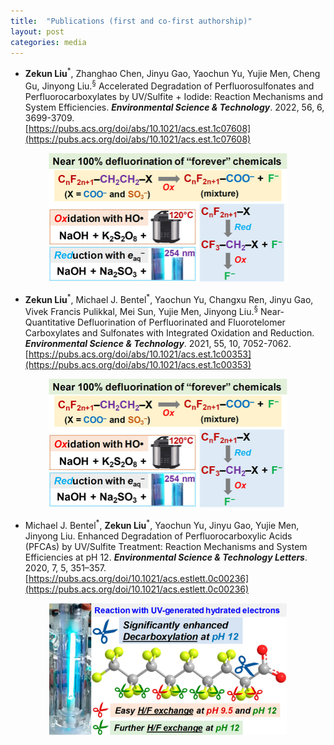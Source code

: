 ```yaml
---
title:  "Publications (first and co-first authorship)"
layout: post
categories: media
---
```

   - **Zekun Liu**<sup>\*</sup>, Zhanghao Chen, Jinyu Gao, Yaochun Yu, Yujie Men, Cheng Gu, Jinyong Liu.<sup>&sect;</sup> Accelerated Degradation of Perfluorosulfonates and Perfluorocarboxylates by UV/Sulfite + Iodide: Reaction Mechanisms and System Efficiencies. ***Environmental Science & Technology***. 2022, 56, 6, 3699-3709.  
   [https://pubs.acs.org/doi/abs/10.1021/acs.est.1c07608](https://pubs.acs.org/doi/abs/10.1021/acs.est.1c07608) 
  <div  align="center">
  <img src="/Images/es1c00353_0010.jpeg" style="zoom:50%"/>
  </div>

   - **Zekun Liu**<sup>\*</sup>, Michael J. Bentel<sup>\*</sup>, Yaochun Yu, Changxu Ren, Jinyu Gao, Vivek Francis Pulikkal, Mei Sun, Yujie Men, Jinyong Liu.<sup>&sect;</sup> Near-Quantitative Defluorination of Perfluorinated and Fluorotelomer Carboxylates and Sulfonates with Integrated Oxidation and Reduction. ***Environmental Science & Technology***. 2021, 55, 10, 7052-7062.  
   [https://pubs.acs.org/doi/abs/10.1021/acs.est.1c00353](https://pubs.acs.org/doi/abs/10.1021/acs.est.1c00353) 
  <div  align="center">
  <img src="/Images/es1c00353_0010.jpeg" style="zoom:50%"/>
  </div>
  
  
  - Michael J. Bentel<sup>\*</sup>, **Zekun Liu**<sup>\*</sup>, Yaochun Yu, Jinyu Gao, Yujie Men, Jinyong Liu. Enhanced Degradation of Perfluorocarboxylic Acids (PFCAs) by UV/Sulfite Treatment: Reaction Mechanisms and System Efficiencies at pH 12. ***Environmental Science & Technology Letters***. 2020, 7, 5, 351–357.        [https://pubs.acs.org/doi/10.1021/acs.estlett.0c00236](https://pubs.acs.org/doi/10.1021/acs.estlett.0c00236)   
   <div  align="center">    
   <img src="/Images/ez0c00236_0004.jpeg" style="zoom:38%"/>   
   </div>   
